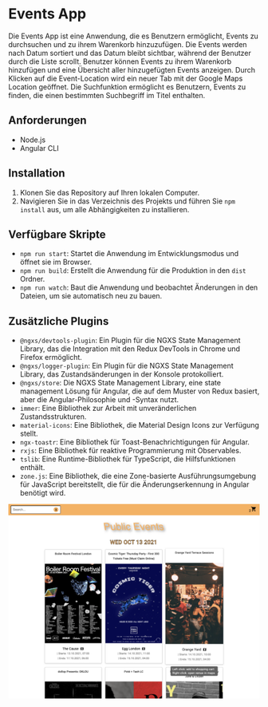 # Events App

Die Events App ist eine Anwendung, die es Benutzern ermöglicht, Events zu durchsuchen und zu ihrem Warenkorb hinzuzufügen. Die Events werden nach Datum sortiert und das Datum bleibt sichtbar, während der Benutzer durch die Liste scrollt. Benutzer können Events zu ihrem Warenkorb hinzufügen und eine Übersicht aller hinzugefügten Events anzeigen. Durch Klicken auf die Event-Location wird ein neuer Tab mit der Google Maps Location geöffnet. Die Suchfunktion ermöglicht es Benutzern, Events zu finden, die einen bestimmten Suchbegriff im Titel enthalten.

## Anforderungen

- Node.js
- Angular CLI

## Installation

1. Klonen Sie das Repository auf Ihren lokalen Computer.
2. Navigieren Sie in das Verzeichnis des Projekts und führen Sie `npm install` aus, um alle Abhängigkeiten zu installieren.

## Verfügbare Skripte

- `npm run start`: Startet die Anwendung im Entwicklungsmodus und öffnet sie im Browser.
- `npm run build`: Erstellt die Anwendung für die Produktion in den `dist` Ordner.
- `npm run watch`: Baut die Anwendung und beobachtet Änderungen in den Dateien, um sie automatisch neu zu bauen.

## Zusätzliche Plugins

- `@ngxs/devtools-plugin`: Ein Plugin für die NGXS State Management Library, das die Integration mit den Redux DevTools in Chrome und Firefox ermöglicht.
- `@ngxs/logger-plugin`: Ein Plugin für die NGXS State Management Library, das Zustandsänderungen in der Konsole protokolliert.
- `@ngxs/store`: Die NGXS State Management Library, eine state management Lösung für Angular, die auf dem Muster von Redux basiert, aber die Angular-Philosophie und -Syntax nutzt.
- `immer`: Eine Bibliothek zur Arbeit mit unveränderlichen Zustandsstrukturen.
- `material-icons`: Eine Bibliothek, die Material Design Icons zur Verfügung stellt.
- `ngx-toastr`: Eine Bibliothek für Toast-Benachrichtigungen für Angular.
- `rxjs`: Eine Bibliothek für reaktive Programmierung mit Observables.
- `tslib`: Eine Runtime-Bibliothek für TypeScript, die Hilfsfunktionen enthält.
- `zone.js`: Eine Bibliothek, die eine Zone-basierte Ausführungsumgebung für JavaScript bereitstellt, die für die Änderungserkennung in Angular benötigt wird.

![Screenshot of the app](demo.png)
